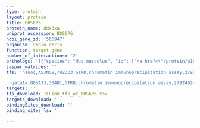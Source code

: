 ```yaml
---
type: protein
layout: protein
title: B0S6P6
protein_name: ddx3xa
uniprot_accession: B0S6P6
ncbi_gene_id: '566947'
organism: Danio rerio
function: target gene
number_of_interactions: '2'
orthologs: '[{"species": "Mus musculus", "id": ["<a href=\"/protein/p16381\">P16381</a>", "<a href=\"/protein/q62167\">Q62167</a>", "<a href=\"/protein/q62095\">Q62095</a>"]}, {"species": "Rattus norvegicus", "id": ["<a href=\"/protein/d3zn21\">D3ZN21</a>", "<a href=\"/protein/a0a0g2k719\">A0A0G2K719</a>", "<a href=\"/protein/a0a0g2k9n3\">A0A0G2K9N3</a>"]}, {"species": "Drosophila melanogaster", "id": ["<a href=\"/protein/q9vhp0\">Q9VHP0</a>"]}, {"species": "Caenorhabditis elegans", "id": ["<a href=\"/protein/q65xx1\">Q65XX1</a>", "D0PV95"]}, {"species": "Saccharomyces cerevisiae", "id": ["<a href=\"/protein/p06634\">P06634</a>", "<a href=\"/protein/p24784\">P24784</a>"]}]'
jaspar_matrices: ''
tfs: 'nanog,A5JNG8,792333,GTRD,chromatin immunoprecipitation assay,27924024%5Buid%5D,No

  gata1a,Q05AJ3,30481,GTRD,chromatin immunoprecipitation assay,27924024%5Buid%5D,No'
targets: ''
tfs_download: TFLink_tfs_of_B0S6P6.tsv
targets_download: ''
bindingSites_download: ''
binding_sites_ls: ''

---
```

